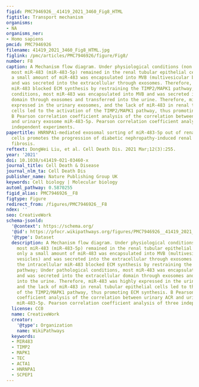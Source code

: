 ```yaml
---
figid: PMC7946926__41419_2021_3460_Fig8_HTML
figtitle: Transport mechanism
organisms:
- NA
organisms_ner:
- Homo sapiens
pmcid: PMC7946926
filename: 41419_2021_3460_Fig8_HTML.jpg
figlink: /pmc/articles/PMC7946926/figure/Fig8/
number: F8
caption: A Mechanism flow diagram. Under physiological conditions (non diabetic),
  most miR-483 (miR-483-5p) remained in the renal tubular epithelial cells, and only
  a small amount of miR-483 was encapsulated into MVB (multivesicular body, vesicles)
  and was secreted into the extracellular through exosomes. Therefore, the intracellular
  miR-483 blocked ECM synthesis by restraining the TIMP2/MAPK1 pathway; Under pathological
  conditions, most miR-483 was encapsulated into MVB and was secreted into the extracellular
  domain through exosomes and transferred into the urine. Therefore, miR-483 was highly
  expressed in the urinary exosomes, and the lack of miR-483 in renal tubular epithelial
  cells led to the activation of the TIMP2/MAPK1 pathway, thus promoting ECM synthesis.
  B Pearson correlation coefficient analysis of the correlation between urinary ACR
  and urinary exosome miR-483-5p. Pearson correlation coefficient analysis of three
  independent experiments.
papertitle: HNRNPA1-mediated exosomal sorting of miR-483-5p out of renal tubular epithelial
  cells promotes the progression of diabetic nephropathy-induced renal interstitial
  fibrosis.
reftext: DongWei Liu, et al. Cell Death Dis. 2021 Mar;12(3):255.
year: '2021'
doi: 10.1038/s41419-021-03460-x
journal_title: Cell Death & Disease
journal_nlm_ta: Cell Death Dis
publisher_name: Nature Publishing Group UK
keywords: Cell biology | Molecular biology
automl_pathway: 0.5870255
figid_alias: PMC7946926__F8
figtype: Figure
redirect_from: /figures/PMC7946926__F8
ndex: ''
seo: CreativeWork
schema-jsonld:
  '@context': https://schema.org/
  '@id': https://pfocr.wikipathways.org/figures/PMC7946926__41419_2021_3460_Fig8_HTML.html
  '@type': Dataset
  description: A Mechanism flow diagram. Under physiological conditions (non diabetic),
    most miR-483 (miR-483-5p) remained in the renal tubular epithelial cells, and
    only a small amount of miR-483 was encapsulated into MVB (multivesicular body,
    vesicles) and was secreted into the extracellular through exosomes. Therefore,
    the intracellular miR-483 blocked ECM synthesis by restraining the TIMP2/MAPK1
    pathway; Under pathological conditions, most miR-483 was encapsulated into MVB
    and was secreted into the extracellular domain through exosomes and transferred
    into the urine. Therefore, miR-483 was highly expressed in the urinary exosomes,
    and the lack of miR-483 in renal tubular epithelial cells led to the activation
    of the TIMP2/MAPK1 pathway, thus promoting ECM synthesis. B Pearson correlation
    coefficient analysis of the correlation between urinary ACR and urinary exosome
    miR-483-5p. Pearson correlation coefficient analysis of three independent experiments.
  license: CC0
  name: CreativeWork
  creator:
    '@type': Organization
    name: WikiPathways
  keywords:
  - MIR483
  - TIMP2
  - MAPK1
  - TEC
  - ACTA1
  - HNRNPA1
  - SCPEP1
---
```

